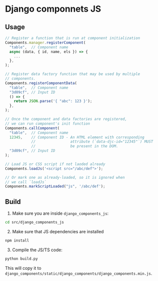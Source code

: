 # Django componnets JS

## Usage

```js
// Register a function that is run at component initialization
Components.manager.registerComponent(
  "table",  // Component name
  async (data, { id, name, els }) => {
    ...
  },
);

// Register data factory function that may be used by multiple
// components.
Components.registerComponentData(
  "table",  // Component name
  "3d09cf", // Input ID
  () => {
    return JSON.parse('{ "abc": 123 }');
  },
);

// Once the component and data factories are registered,
// we can run component's init function
Components.callComponent(
  "table",  // Component name
  12345,    // Component ID - An HTML element with corresponding
            //                attribute (`data-djc-id="12345"`) MUST
            //                be present in the DOM.
  "3d09cf", // Input ID
);

// Load JS or CSS script if not laoded already
Components.loadJs('<script src="/abc/def">');

// Or mark one as already-loaded, so it is ignored when
// we call `loadJs`
Components.markScriptLoaded("js", '/abc/def');
```

## Build

1. Make sure you are inside `django_components_js`:

```sh
cd src/django_components_js
```

2. Make sure that JS dependencies are installed

```sh
npm install
```

3. Compile the JS/TS code:

```sh
python build.py
```

This will copy it to `django_components/static/django_components/django_components.min.js`.
